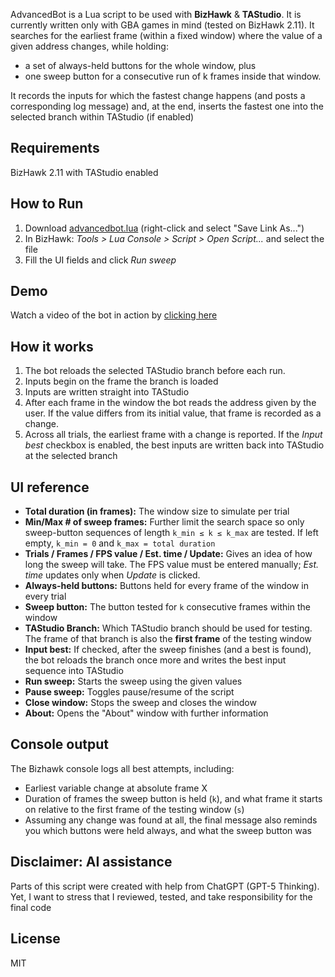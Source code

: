 AdvancedBot is a Lua script to be used with **BizHawk** & **TAStudio**. It is currently written only with GBA games in mind (tested on BizHawk 2.11). It searches for the earliest frame (within a fixed window) where the value of a given address changes, while holding:
- a set of always-held buttons for the whole window, plus
- one sweep button for a consecutive run of k frames inside that window.

It records the inputs for which the fastest change happens (and posts a corresponding log message) and, at the end, inserts the fastest one into the selected branch within TAStudio (if enabled)

## Requirements
BizHawk 2.11 with TAStudio enabled

## How to Run
1. Download [advancedbot.lua](https://raw.githubusercontent.com/toca-1/advancedbot-bizhawk/main/advancedbot.lua) (right-click and select "Save Link As...")
2. In BizHawk: *Tools > Lua Console > Script > Open Script...* and select the file
3. Fill the UI fields and click *Run sweep*

## Demo
Watch a video of the bot in action by [clicking here](https://www.youtube.com/watch?v=VKQaV8AZy2k)

## How it works
1. The bot reloads the selected TAStudio branch before each run.
2. Inputs begin on the frame the branch is loaded
3. Inputs are written straight into TAStudio
4. After each frame in the window the bot reads the address given by the user. If the value differs from its initial value, that frame is recorded as a change.  
5. Across all trials, the earliest frame with a change is reported. If the *Input best* checkbox is enabled, the best inputs are written back into TAStudio at the selected branch

## UI reference
- **Total duration (in frames):** The window size to simulate per trial
- **Min/Max # of sweep frames:** Further limit the search space so only sweep-button sequences of length `k_min ≤ k ≤ k_max` are tested. If left empty, `k_min = 0` and `k_max = total duration`
- **Trials / Frames / FPS value / Est. time / Update:** Gives an idea of how long the sweep will take. The FPS value must be entered manually; *Est. time* updates only when *Update* is clicked.  
- **Always-held buttons:** Buttons held for every frame of the window in every trial
- **Sweep button:** The button tested for `k` consecutive frames within the window
- **TAStudio Branch:** Which TAStudio branch should be used for testing. The frame of that branch is also the **first frame** of the testing window
- **Input best:** If checked, after the sweep finishes (and a best is found), the bot reloads the branch once more and writes the best input sequence into TAStudio
- **Run sweep:** Starts the sweep using the given values
- **Pause sweep:** Toggles pause/resume of the script
- **Close window:** Stops the sweep and closes the window
- **About:** Opens the "About" window with further information

## Console output
The Bizhawk console logs all best attempts, including:
- Earliest variable change at absolute frame X
- Duration of frames the sweep button is held (`k`), and what frame it starts on relative to the first frame of the testing window (`s`)
- Assuming any change was found at all, the final message also reminds you which buttons were held always, and what the sweep button was

## Disclaimer: AI assistance
Parts of this script were created with help from ChatGPT (GPT-5 Thinking). Yet, I want to stress that I reviewed, tested, and take responsibility for the final code

## License
MIT
